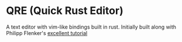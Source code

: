 # QRE (Quick Rust Editor)
A text editor with vim-like bindings built in rust.
Initially built along with Philipp Flenker's [excellent tutorial](https://www.philippflenker.com/hecto/)
